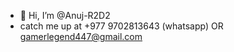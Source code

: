 - 👋 Hi, I’m @Anuj-R2D2
- catch me up at
+977 9702813643 (whatsapp)
  OR
 gamerlegend447@gmail.com

<!---
Anuj-R2D2/Anuj-R2D2 is a ✨ special ✨ repository because its `README.md` (this file) appears on your GitHub profile.
You can click the Preview link to take a look at your changes.
--->

